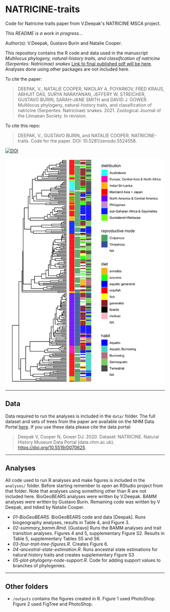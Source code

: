 # NATRICINE-traits
Code for Natricine traits paper from V.Deepak's NATRICINE MSCA project. 

*This README is a work in progress...*

Author(s): V.Deepak, Gustavo Burin and Natalie Cooper.

This repository contains the R code and data used in the manuscript *Multilocus phylogeny, natural-history traits, and classification of natricine (Serpentes: Natricinae) snakes* [Link to final published pdf will be here](). Analyses done using other packages are not included here.

To cite the paper: 
> DEEPAK, V., NATALIE COOPER, NIKOLAY A. POYARKOV, FRED KRAUS, ABHIJIT DAS, SURYA NARAYANAN, JEFFERY W. STREICHER, GUSTAVO BURIN, SARAH-JANE SMITH and DAVID J. GOWER. Multilocus phylogeny, natural-history traits, and classification of natricine (Serpentes: Natricinae) snakes. 2021. Zoological Journal of the Linnaean Society. In revision. 

To cite this repo: 
> DEEPAK, V., GUSTAVO BURIN, and NATALIE COOPER. NATRICINE-traits. Code for the paper. DOI: 10.5281/zenodo.5524558.

[![DOI](https://zenodo.org/badge/347036211.svg)](https://zenodo.org/badge/latestdoi/347036211)

![Figure 6](https://github.com/nhcooper123/NATRICINE-traits/blob/main/outputs/Figure6-tree-with-traits.png)

------

## Data

Data required to run the analyses is included in the `data/` folder. The full dataset and sets of trees from the paper are available on the NHM Data Portal [here]( https://doi.org/10.5519/0070625). If you use these data please cite the data portal:

> Deepak V, Cooper N, Gower DJ. 2020. Dataset: NATRICINE. Natural History Museum Data Portal (data.nhm.ac.uk). https://doi.org/10.5519/0070625.

------

## Analyses
All code used to run R analyses and make figures is included in the `analyses/` folder. Before starting remember to open an RStudio project from that folder. Note that analyses using something other than R are not included here. BioGeoBEARS analyses were written by V.Deepak. BAMM analyses were written by Gustavo Burin. Remaining code was written by V Deepak, and tidied by Natalie Cooper.

* *01-BioGeoBEARS*. BioGeoBEARS code and data [Deepak]. Runs biogeography analyses, results in Table 4, and Figure 3.
* *02-summary_bamm.Rmd*. [Gustavo] Runs the BAMM analyses and trait transition analyses. Figures 4 and 5, supplementary Figure S2. Results in Table 5, supplementary Tables S5 and S6.
* *03-four-trait-tree-figures.R*. Creates Figure 6.
* *04-ancestral-state-estimation.R*. Runs ancestral state estimations for natural history traits and creates supplementary Figure S3
* *05-plot-phylogeny-node-support.R*. Code for adding support values to branches of phylogenies.

-------
## Other folders

* `/outputs` contains the figures created in R. Figure 1 used PhotoShop. Figure 2 used FigTree and PhotoShop.
